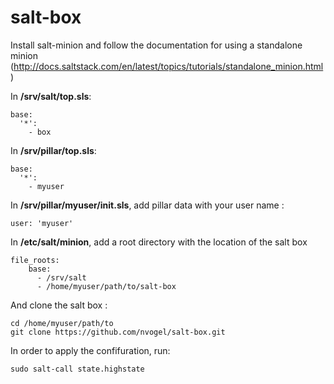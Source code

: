 # salt-box

Install salt-minion and follow the documentation for using a standalone minion (http://docs.saltstack.com/en/latest/topics/tutorials/standalone_minion.html)

In **/srv/salt/top.sls**:

    base:
      '*':
        - box

In **/srv/pillar/top.sls**:

    base:
      '*':
        - myuser

In **/srv/pillar/myuser/init.sls**, add pillar data with your user name :

    user: 'myuser'

In **/etc/salt/minion**, add a root directory with the location of the salt box

    file_roots:
        base:
          - /srv/salt
          - /home/myuser/path/to/salt-box

And clone the salt box :

    cd /home/myuser/path/to
    git clone https://github.com/nvogel/salt-box.git

In order to apply the confifuration, run:

    sudo salt-call state.highstate
